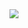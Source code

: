 <div align="right">
<img src="https://komarev.com/ghpvc/?username=yeon32&&style=flat-square" align="right" />
</div>  
  
<br/> 








